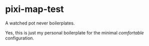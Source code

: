 # pixi-map-test

A watched pot never boilerplates.

Yes, this is just my personal boilerplate for the minimal _comfortable_ configuration.

